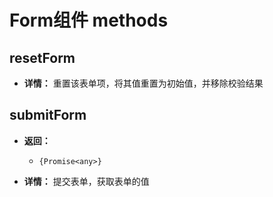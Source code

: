 # Form组件 methods

## resetForm

- **详情：** 重置该表单项，将其值重置为初始值，并移除校验结果

## submitForm

- **返回：**

  - `{Promise<any>}`

- **详情：** 提交表单，获取表单的值
